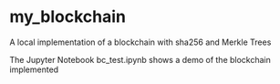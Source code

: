 # my_blockchain
A local implementation of a blockchain with sha256 and Merkle Trees

The Jupyter Notebook bc_test.ipynb shows a demo of the blockchain implemented
